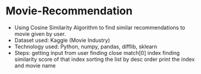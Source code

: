 # Movie-Recommendation
 - Using Cosine Similarity Algorithm to find similar recommendations to movie given by user.
 - Dataset used: Kaggle (Movie Industry)
 - Technology used: Python, numpy, pandas, difflib, sklearn
 - Steps:
 getting input from user
finding close match[0] index
finding similarity score of that index
sorting the list by desc order
print the index and movie name
